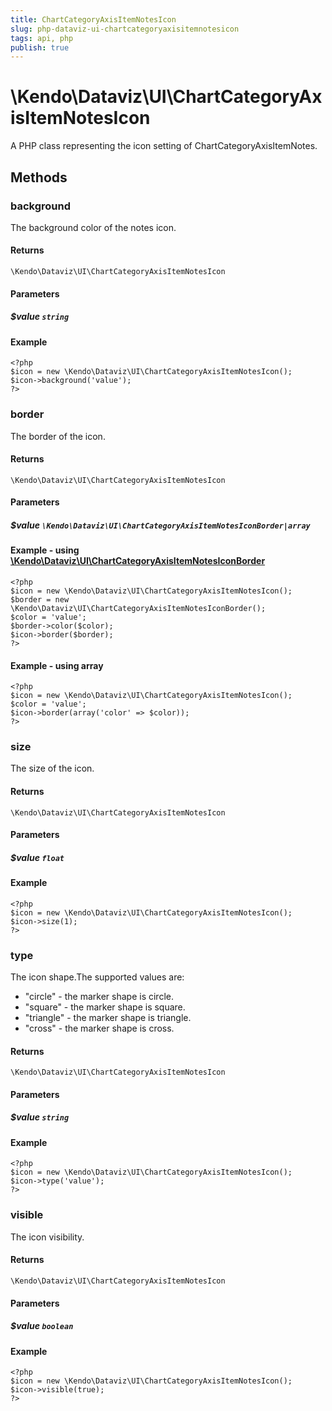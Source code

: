 ```yaml
---
title: ChartCategoryAxisItemNotesIcon
slug: php-dataviz-ui-chartcategoryaxisitemnotesicon
tags: api, php
publish: true
---
```


# \Kendo\Dataviz\UI\ChartCategoryAxisItemNotesIcon

A PHP class representing the icon setting of ChartCategoryAxisItemNotes.


## Methods

### background
The background color of the notes icon.

#### Returns
`\Kendo\Dataviz\UI\ChartCategoryAxisItemNotesIcon`

#### Parameters

##### $value `string`



#### Example 
    <?php
    $icon = new \Kendo\Dataviz\UI\ChartCategoryAxisItemNotesIcon();
    $icon->background('value');
    ?>

### border

The border of the icon.

#### Returns
`\Kendo\Dataviz\UI\ChartCategoryAxisItemNotesIcon`

#### Parameters

##### $value `\Kendo\Dataviz\UI\ChartCategoryAxisItemNotesIconBorder|array`


#### Example - using [\Kendo\Dataviz\UI\ChartCategoryAxisItemNotesIconBorder](/api/wrappers/php/Kendo/Dataviz/UI/ChartCategoryAxisItemNotesIconBorder)
    <?php
    $icon = new \Kendo\Dataviz\UI\ChartCategoryAxisItemNotesIcon();
    $border = new \Kendo\Dataviz\UI\ChartCategoryAxisItemNotesIconBorder();
    $color = 'value';
    $border->color($color);
    $icon->border($border);
    ?>

#### Example - using array

    <?php
    $icon = new \Kendo\Dataviz\UI\ChartCategoryAxisItemNotesIcon();
    $color = 'value';
    $icon->border(array('color' => $color));
    ?>

### size
The size of the icon.

#### Returns
`\Kendo\Dataviz\UI\ChartCategoryAxisItemNotesIcon`

#### Parameters

##### $value `float`



#### Example 
    <?php
    $icon = new \Kendo\Dataviz\UI\ChartCategoryAxisItemNotesIcon();
    $icon->size(1);
    ?>

### type
The icon shape.The supported values are:
* "circle" - the marker shape is circle.
* "square" - the marker shape is square.
* "triangle" - the marker shape is triangle.
* "cross" - the marker shape is cross.

#### Returns
`\Kendo\Dataviz\UI\ChartCategoryAxisItemNotesIcon`

#### Parameters

##### $value `string`



#### Example 
    <?php
    $icon = new \Kendo\Dataviz\UI\ChartCategoryAxisItemNotesIcon();
    $icon->type('value');
    ?>

### visible
The icon visibility.

#### Returns
`\Kendo\Dataviz\UI\ChartCategoryAxisItemNotesIcon`

#### Parameters

##### $value `boolean`



#### Example 
    <?php
    $icon = new \Kendo\Dataviz\UI\ChartCategoryAxisItemNotesIcon();
    $icon->visible(true);
    ?>

 
